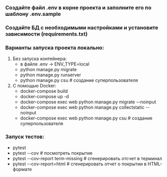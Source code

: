 ### Создайте файл .env в корне проекта и заполните его по шаблону .env.sample
### Создайте БД с необходимыми настройками и установите зависимости (requirements.txt)
### Варианты запуска проекта локально:
1. Без запуска контейнера:
   - в файле .env -> ENV_TYPE=local
   - python manage.py migrate
   - python manage.py runserver
   - python manage.py csu # создание суперпользователя
2. С помощью Docker:
   - docker-compose build
   - docker-compose up -d
   - docker-compose exec web python manage.py migrate --noinput
   - docker-compose exec web python manage.py collectstatic --noinput
   - docker-compose exec web python manage.py csu # создание суперпользователя
### Запуск тестов:
   - pytest
   - pytest --cov # посмотреть покрытие
   - pytest --cov-report term-missing # сгенерировать отсчет в терминал
   - pytest --cov-report=html # сгенерировать отчет о покрытии в HTML-формате